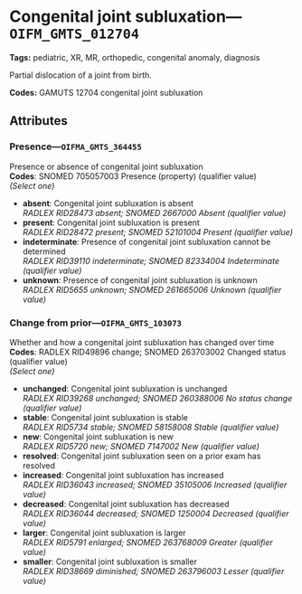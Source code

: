 # Congenital joint subluxation—`OIFM_GMTS_012704`

**Tags:** pediatric, XR, MR, orthopedic, congenital anomaly, diagnosis

Partial dislocation of a joint from birth.

**Codes:** GAMUTS 12704 congenital joint subluxation

## Attributes

### Presence—`OIFMA_GMTS_364455`

Presence or absence of congenital joint subluxation  
**Codes**: SNOMED 705057003 Presence (property) (qualifier value)  
*(Select one)*

- **absent**: Congenital joint subluxation is absent  
_RADLEX RID28473 absent; SNOMED 2667000 Absent (qualifier value)_
- **present**: Congenital joint subluxation is present  
_RADLEX RID28472 present; SNOMED 52101004 Present (qualifier value)_
- **indeterminate**: Presence of congenital joint subluxation cannot be determined  
_RADLEX RID39110 indeterminate; SNOMED 82334004 Indeterminate (qualifier value)_
- **unknown**: Presence of congenital joint subluxation is unknown  
_RADLEX RID5655 unknown; SNOMED 261665006 Unknown (qualifier value)_

### Change from prior—`OIFMA_GMTS_103073`

Whether and how a congenital joint subluxation has changed over time  
**Codes**: RADLEX RID49896 change; SNOMED 263703002 Changed status (qualifier value)  
*(Select one)*

- **unchanged**: Congenital joint subluxation is unchanged  
_RADLEX RID39268 unchanged; SNOMED 260388006 No status change (qualifier value)_
- **stable**: Congenital joint subluxation is stable  
_RADLEX RID5734 stable; SNOMED 58158008 Stable (qualifier value)_
- **new**: Congenital joint subluxation is new  
_RADLEX RID5720 new; SNOMED 7147002 New (qualifier value)_
- **resolved**: Congenital joint subluxation seen on a prior exam has resolved  
- **increased**: Congenital joint subluxation has increased  
_RADLEX RID36043 increased; SNOMED 35105006 Increased (qualifier value)_
- **decreased**: Congenital joint subluxation has decreased  
_RADLEX RID36044 decreased; SNOMED 1250004 Decreased (qualifier value)_
- **larger**: Congenital joint subluxation is larger  
_RADLEX RID5791 enlarged; SNOMED 263768009 Greater (qualifier value)_
- **smaller**: Congenital joint subluxation is smaller  
_RADLEX RID38669 diminished; SNOMED 263796003 Lesser (qualifier value)_